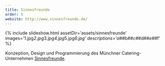 ```yaml
---
title: Sinnesfreunde
order: 5
website: http://www.sinnesfreunde.de/
---
```


{% include slideshow.html assetDir='assets/sinnesfreunde' images='1.jpg*2.jpg*3.jpg*4.jpg*5.jpg*6.jpg' descriptions='a#*#b#*#c#*#d#*#e#*#f' %}

Konzeption, Design und Programmierung des Münchner Catering-Unternehmen [Sinnesfreunde](http://www.sinnesfreunde.de/).